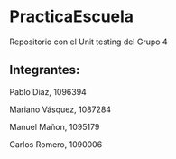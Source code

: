 # PracticaEscuela
Repositorio con el Unit testing del Grupo 4

Integrantes:
--------------
Pablo Diaz, 1096394

Mariano Vásquez, 1087284

Manuel Mañon, 1095179

Carlos Romero, 1090006
